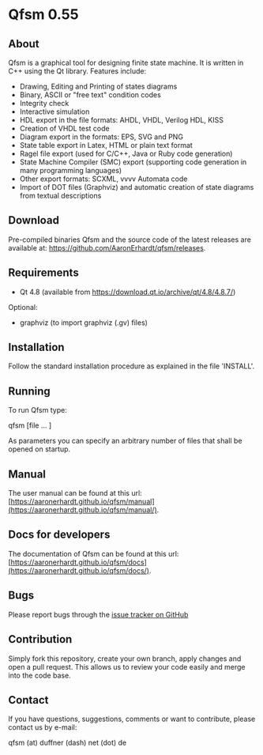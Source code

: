 Qfsm 0.55
=========

About
-----
Qfsm is a graphical tool for designing finite state machine.
It is written in C++ using the Qt library.
Features include:

- Drawing, Editing and Printing of states diagrams
- Binary, ASCII or "free text" condition codes
- Integrity check
- Interactive simulation
- HDL export in the file formats: AHDL, VHDL, Verilog HDL, KISS
- Creation of VHDL test code
- Diagram export in the formats: EPS, SVG and PNG
- State table export in Latex, HTML or plain text format
- Ragel file export (used for C/C++, Java or Ruby code generation)
- State Machine Compiler (SMC) export (supporting code generation in many programming languages)
- Other export formats: SCXML, vvvv Automata code
- Import of DOT files (Graphviz) and automatic creation of state diagrams from textual descriptions


Download
--------
Pre-compiled binaries Qfsm and the source code of the latest releases are available at: https://github.com/AaronErhardt/qfsm/releases.


Requirements
------------
- Qt 4.8 (available from https://download.qt.io/archive/qt/4.8/4.8.7/)

Optional:
- graphviz  (to import graphviz (.gv) files)


Installation
------------
Follow the standard installation procedure as explained in the file 'INSTALL'.


Running
-------
To run Qfsm type:

qfsm [file ... ]

As parameters you can specify an arbitrary number of files that
shall be opened on startup.


Manual
------
The user manual can be found at this url: [https://aaronerhardt.github.io/qfsm/manual](https://aaronerhardt.github.io/qfsm/manual/).


Docs for developers
------
The documentation of Qfsm can be found at this url: [https://aaronerhardt.github.io/qfsm/docs](https://aaronerhardt.github.io/qfsm/docs/).


Bugs
----
Please report bugs through the [issue tracker on GitHub](https://github.com/AaronErhardt/qfsm)


Contribution
-------
Simply fork this repository, create your own branch, apply changes and open a pull request. This allows us to review your code easily and merge into the code base.

Contact
-------
If you have questions, suggestions, comments or want to contribute,
please contact us by e-mail:

qfsm (at) duffner (dash) net (dot) de
